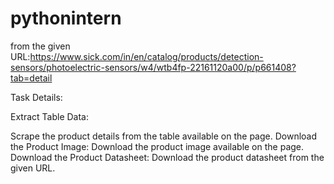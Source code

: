 ﻿# pythonintern

from the given 
URL:https://www.sick.com/in/en/catalog/products/detection-sensors/photoelectric-sensors/w4/wtb4fp-22161120a00/p/p661408?tab=detail

Task Details:

Extract Table Data:

Scrape the product details from the table available on the page.
Download the Product Image: Download the product image available on the page.
Download the Product Datasheet: Download the product datasheet from the given URL.
